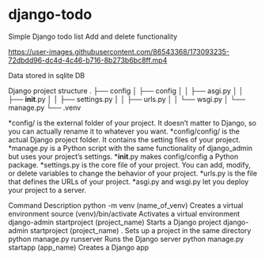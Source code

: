 # django-todo
Simple Django todo list 
Add and delete functionality 

https://user-images.githubusercontent.com/86543368/173093235-72dbdd96-dc4d-4c46-b716-8b273b6bc8ff.mp4

Data stored in sqlite DB 

Django project structure
.
├── config
│   ├── config
│   │   ├── asgi.py
│   │   ├── __init__.py
│   │   ├── settings.py
│   │   ├── urls.py
│   │   └── wsgi.py
│   └── manage.py
└── .venv



*config/ is the external folder of your project. It doesn’t matter to Django, so you can actually rename it to whatever you want.
*config/config/ is the actual Django project folder. It contains the setting files of your project.
*manage.py is a Python script with the same functionality of django_admin but uses your project’s settings.
*__init__.py makes config/config a Python package.
*settings.py is the core file of your project. You can add, modify, or delete variables to change the behavior of your project.
*urls.py is the file that defines the URLs of your project.
*asgi.py and wsgi.py let you deploy your project to a server.

Command	Description
python -m venv (name_of_venv)	Creates a virtual environment
source (venv)/bin/activate	Activates a virtual environment
django-admin startproject (project_name)	Starts a Django project
django-admin startproject (project_name) .	Sets up a project in the same directory
python manage.py runserver	Runs the Django server
python manage.py startapp (app_name)	Creates a Django app

 



